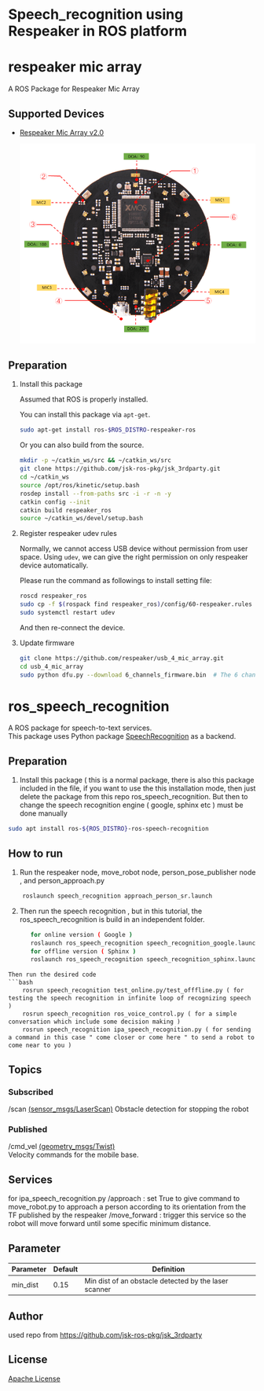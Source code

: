 Speech_recognition using Respeaker in ROS platform
=============



respeaker mic array
======================
A ROS Package for Respeaker Mic Array
## Supported Devices

- [Respeaker Mic Array v2.0](http://wiki.seeedstudio.com/ReSpeaker_Mic_Array_v2.0/)

    ![Respeaker Mic Array v2.0](https://github.com/SeeedDocument/ReSpeaker_Mic_Array_V2/raw/master/img/Hardware%20Overview.png)

## Preparation

1. Install this package

    Assumed that ROS is properly installed.

    You can install this package via `apt-get`.

    ```bash
    sudo apt-get install ros-$ROS_DISTRO-respeaker-ros
    ```

    Or you can also build from the source.

    ```bash
    mkdir -p ~/catkin_ws/src && ~/catkin_ws/src
    git clone https://github.com/jsk-ros-pkg/jsk_3rdparty.git
    cd ~/catkin_ws
    source /opt/ros/kinetic/setup.bash
    rosdep install --from-paths src -i -r -n -y
    catkin config --init
    catkin build respeaker_ros
    source ~/catkin_ws/devel/setup.bash
    ```

1. Register respeaker udev rules

    Normally, we cannot access USB device without permission from user space.
    Using `udev`, we can give the right permission on only respeaker device automatically.

    Please run the command as followings to install setting file:

    ```bash
    roscd respeaker_ros
    sudo cp -f $(rospack find respeaker_ros)/config/60-respeaker.rules /etc/udev/rules.d/60-respeaker.rules
    sudo systemctl restart udev
    ```

    And then re-connect the device.

1. Update firmware

    ```bash
    git clone https://github.com/respeaker/usb_4_mic_array.git
    cd usb_4_mic_array
    sudo python dfu.py --download 6_channels_firmware.bin  # The 6 channels version 
    ```

ros_speech_recognition
======================

A ROS package for speech-to-text services.  
This package uses Python package [SpeechRecognition](https://pypi.python.org/pypi/SpeechRecognition) as a backend.

## Preparation

1. Install this package ( this is a normal package, there is also this package included in the file, if you want to use the this installation mode, then just delete the package from this repo ros_speech_recognition. But then to change the speech recognition engine ( google, sphinx etc ) must be done manually

  ```bash
  sudo apt install ros-${ROS_DISTRO}-ros-speech-recognition
  ```
  
## How to run
1. Run the respeaker node, move_robot node, person_pose_publisher node , and person_approach.py
  ```bash
      roslaunch speech_recognition approach_person_sr.launch 
  ```

2. Then run the speech recognition , but in this tutorial, the ros_speech_recognition is build in an independent folder.
   ```bash
      for online version ( Google ) 
      roslaunch ros_speech_recognition speech_recognition_google.launch 
      for offline version ( Sphinx ) 
      roslaunch ros_speech_recognition speech_recognition_sphinx.launch 
  ```
  Then run the desired code
  ```bash
      rosrun speech_recognition test_online.py/test_offfline.py ( for testing the speech recognition in infinite loop of recognizing speech )
      rosrun speech_recognition ros_voice_control.py ( for a simple conversation which include some decision making )
      rosrun speech_recognition ipa_speech_recognition.py ( for sending a command in this case " come closer or come here " to send a robot to come near to you ) 
  ```

## Topics
### Subscribed

/scan [(sensor_msgs/LaserScan)](http://docs.ros.org/melodic/api/sensor_msgs/html/msg/LaserScan.html) 
Obstacle detection for stopping the robot
### Published
/cmd_vel [(geometry_msgs/Twist)](http://docs.ros.org/api/geometry_msgs/html/msg/Twist.html)  
Velocity commands for the mobile base.

## Services
for ipa_speech_recognition.py 
/approach : set True to give command to move_robot.py to approach a person according to its orientation from the TF published by the respeaker
/move_forward : trigger this service so the robot will move forward until some specific minimum distance.

## Parameter
|Parameter|Default|Definition|
|-----|----------|-------|
|min_dist|0.15|Min dist of an obstacle detected by the laser scanner|

## Author
used repo from https://github.com/jsk-ros-pkg/jsk_3rdparty


## License

[Apache License](LICENSE)
